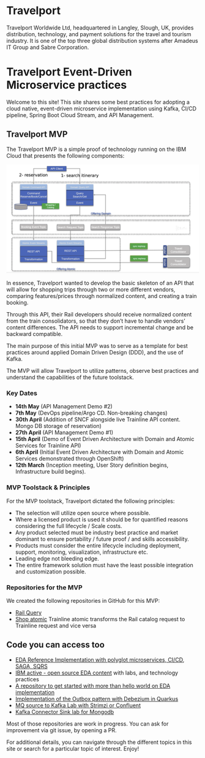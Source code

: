 # Travelport
Travelport Worldwide Ltd, headquartered in Langley, Slough, UK, provides distribution, technology, and payment solutions for the travel and tourism industry. It is one of the top three global distribution systems after Amadeus IT Group and Sabre Corporation. 

# Travelport Event-Driven Microservice practices
Welcome to this site! This site shares some best practices for adopting a  cloud native, event-driven microservice implementation using Kafka, CI/CD pipeline, Spring Boot Cloud Stream, and API Management.

## Travelport MVP

The Travelport MVP is a simple proof of technology running on the IBM Cloud that presents the following components:

![](./images/rail-booking.png)

In essence, Travelport wanted to develop the basic skeleton of an API that will allow for shopping trips through two or more different vendors, comparing features/prices through normalized content, and creating a train booking. 

Through this API, their Rail developers should receive normalized content from the train consolidators, so that they don’t have to handle vendors’ content differences. The API needs to support incremental change and be backward compatible. 

The main purpose of this initial MVP was to serve as a template for best practices around applied Domain Driven Design (DDD), and the use of Kafka.

The MVP will allow Travelport to utilize patterns, observe best practices and understand the capabilities of the future toolstack.

### Key Dates

* <b>14th May</b> (API Management Demo #2)
* <b>7th May</b> (DevOps pipeline/Argo CD. Non-breaking changes) 
* <b>30th April</b> (Addition of SNCF alongside live Trainline API content. Mongo DB storage of reservation) 
* <b>27th April</b> (API Management Demo #1) 
* <b>15th April</b> (Demo of Event Driven Architecture with Domain and Atomic Services for Trainline API) 
* <b>6th April</b> (Initial Event Driven Architecture with Domain and Atomic Services demonstrated through OpenShift)
* <b>12th March</b> (Inception meeting, User Story definition begins, Infrastructure build begins). 

### MVP Toolstack & Principles

For the MVP toolstack, Travelport dictated the following principles:
* The selection will utilize open source where possible.
* Where a licensed product is used it should be for quantified reasons considering the full lifecycle / Scale costs.
* Any product selected must be industry best practice and market dominant to ensure portability / future proof / and skills accessibility.
* Products must consider the entire lifecycle including deployment, support, monitoring, visualization, infrastructure etc.
* Leading edge not bleeding edge.
* The entire framework solution must have the least possible integration and customization possible.


### Repositories for the MVP
We created the following repositories in GitHub for this MVP:

* [Rail Query](https://github.com/Travelport-Enterprise/rail-shop-domain)
* [Shop atomic](https://github.com/Travelport-Enterprise/trainline-shop-atomic) Trainline atomic transforms the Rail catalog request to Trainline request and vice versa

## Code you can access too

* [EDA Reference Implementation with polyglot microservices, CI/CD, SAGA, SQRS](https://ibm-cloud-architecture.github.io/refarch-kc/)
* [IBM active - open source EDA content](https://ibm-cloud-architecture.github.io/refarch-eda/) with labs, and technology practices
* [A repository to get started with more than hello world on EDA implementation](https://github.com/ibm-cloud-architecture/eda-quickstarts)
* [Implementation of the Outbox pattern with Debezium in Quarkus](https://github.com/ibm-cloud-architecture/vaccine-order-mgr-pg)
* [MQ source to Kafka Lab with Strimzi or Confluent](https://github.com/ibm-cloud-architecture/eda-lab-mq-to-kafka)
* [Kafka Connector Sink lab for Mongodb](https://github.com/ibm-cloud-architecture/eda-lab-mongodb)

Most of those repositories are work in progress. You can ask for improvement via git issue, by opening a PR.

For additional details, you can navigate through the different topics in this site or search for a particular topic of interest. Enjoy!